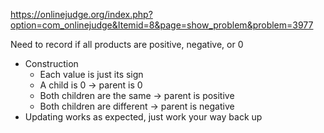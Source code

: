 https://onlinejudge.org/index.php?option=com_onlinejudge&Itemid=8&page=show_problem&problem=3977


Need to record if all products are positive, negative, or 0
- Construction
	- Each value is just its sign
	- A child is 0 -> parent is 0
	- Both children are the same -> parent is positive
	- Both children are different -> parent is negative
- Updating works as expected, just work your way back up